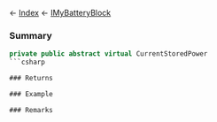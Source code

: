 ← [Index](Api-Index) ← [IMyBatteryBlock](Sandbox.ModAPI.Ingame.IMyBatteryBlock)

### Summary

```csharp
private public abstract virtual CurrentStoredPower
```csharp

### Returns

### Example

### Remarks

